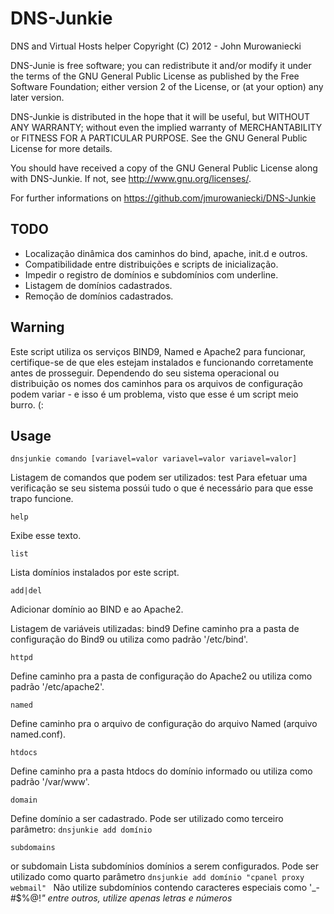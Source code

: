 DNS-Junkie
==========

DNS and Virtual Hosts helper
Copyright (C) 2012 - John Murowaniecki

DNS-Junie is free software; you can redistribute it and/or modify
it under the terms of the GNU General Public License as published by
the Free Software Foundation; either version 2 of the License, or
(at your option) any later version.

DNS-Junkie is distributed in the hope that it will be useful,
but WITHOUT ANY WARRANTY; without even the implied warranty of
MERCHANTABILITY or FITNESS FOR A PARTICULAR PURPOSE.  See the
GNU General Public License for more details.

You should have received a copy of the GNU General Public License
along with DNS-Junkie. If not, see <http://www.gnu.org/licenses/>.


For further informations on https://github.com/jmurowaniecki/DNS-Junkie

TODO
-----
- Localização dinâmica dos caminhos do bind, apache, init.d e outros.
- Compatibilidade entre distribuições e scripts de inicialização.
- Impedir o registro de domínios e subdomínios com underline.
- Listagem de domínios cadastrados.
- Remoção de domínios cadastrados.

Warning
-------
Este script utiliza os serviços BIND9, Named e Apache2 para funcionar, certifique-se de que eles estejam instalados e funcionando corretamente antes de prosseguir. Dependendo do seu sistema operacional ou distribuição os nomes dos caminhos para os arquivos de configuração podem variar - e isso é um problema, visto que esse é um script meio burro. (:

Usage
-----
    dnsjunkie comando [variavel=valor variavel=valor variavel=valor]

Listagem de comandos que podem ser utilizados:
    test
Para efetuar uma verificação se seu sistema possúi tudo o que é necessário para que esse trapo funcione.

    help
Exibe esse texto.

    list
Lista domínios instalados por este script.

    add|del
Adicionar domínio ao BIND e ao Apache2.


Listagem de variáveis utilizadas:
    bind9
Define caminho pra a pasta de configuração do Bind9 ou utiliza como padrão '/etc/bind'.

    httpd
Define caminho pra a pasta de configuração do Apache2 ou utiliza como padrão '/etc/apache2'.

    named
Define caminho pra o arquivo de configuração do arquivo Named (arquivo named.conf).

    htdocs
Define caminho pra a pasta htdocs do domínio informado ou utiliza como padrão '/var/www'.

    domain
Define domínio a ser cadastrado. Pode ser utilizado como terceiro parâmetro: `dnsjunkie add domínio`

    subdomains
or
    subdomain
Lista subdomínios domínios a serem configurados. Pode ser utilizado como quarto parâmetro `dnsjunkie add domínio "cpanel proxy webmail"`
Não utilize subdomínios contendo caracteres especiais como '_-#$%@!*" entre outros, utilize apenas letras e números*